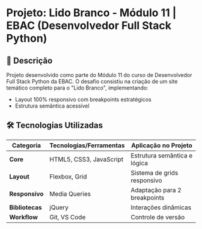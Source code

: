 # Projeto: Lido Branco - Módulo 11 | EBAC (Desenvolvedor Full Stack Python)

## 🚀 Descrição
Projeto desenvolvido como parte do Módulo 11 do curso de Desenvolvedor Full Stack Python da EBAC. O desafio consistiu na criação de um site temático completo para o "Lido Branco", implementando:

- Layout 100% responsivo com breakpoints estratégicos
- Estrutura semântica acessível
 
## 🛠️ Tecnologias Utilizadas

| Categoria       | Tecnologias/Ferramentas       | Aplicação no Projeto          |
|-----------------|-------------------------------|-------------------------------|
| **Core**        | HTML5, CSS3, JavaScript       | Estrutura semântica e lógica  |
| **Layout**      | Flexbox, Grid                 | Sistema de grids responsivo   |
| **Responsivo**  | Media Queries                 | Adaptação para 2 breakpoints  |
| **Bibliotecas** | jQuery                        | Interações dinâmicas          |
| **Workflow**    | Git, VS Code                  | Controle de versão           |

